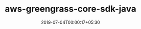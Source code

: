 ---
title: "aws-greengrass-core-sdk-java"
date: 2019-07-04T00:00:17+05:30
type: "organisations"
org_name: "Amazon Web Services"
repo_desc: "Greengrass Java SDK"
repo_link: https://github.com/aws/aws-greengrass-core-sdk-java
---